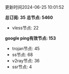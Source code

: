 更新时间2024-06-25 10:01:52

**总订阅: 35**
**总节点: 5460**
- vless节点: 22

**google ping有效节点: 153**
- trojan节点: 45
- ss节点: 68
- v2ray节点: 36
- ssr节点: 4
